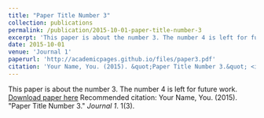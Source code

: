 ```yaml
---
title: "Paper Title Number 3"
collection: publications
permalink: /publication/2015-10-01-paper-title-number-3
excerpt: 'This paper is about the number 3. The number 4 is left for future work.'
date: 2015-10-01
venue: 'Journal 1'
paperurl: 'http://academicpages.github.io/files/paper3.pdf'
citation: 'Your Name, You. (2015). &quot;Paper Title Number 3.&quot; <i>Journal 1</i>. 1(3).'
---
```

This paper is about the number 3. The number 4 is left for future work.
[Download paper here](http://academicpages.github.io/files/paper3.pdf)
Recommended citation: Your Name, You. (2015). "Paper Title Number 3." <i>Journal 1</i>. 1(3).
<!-- ---
title: "GreenPLM: Cross-lingual pre-trained language models conversion with (almost) no cost"
collection: publications
permalink: /publication/2022-11-13-01
excerpt: 'This paper is about the number 1. The number 2 is left for future work.'
date: 2022-11-13
paperurl: 'https://arxiv.org/abs/2211.06993'
citation: 'Your Name, You. (2015). &quot;Paper Title Number 3.&quot; <i>Journal 1</i>. 1(3).'
---
This paper is about the number 1. The number 2 is left for future work.

[Download paper here](https://arxiv.org/pdf/2211.06993.pdf)

Recommended citation: Your Name, You. (2009). "Paper Title Number 1." <i>Journal 1</i>. 1(1). -->
